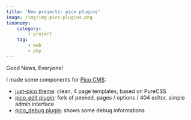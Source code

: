 ```yaml
---
title: 'New projects: pico plugins'
image: /img/img-pico-plugins.png
taxonomy:
    category:
        - project
    tag:
        - web
        - php
---
```


Good News, Everyone!

I made some components for [Pico CMS](http://picocms.org/):

* [just-pico theme](https://github.com/blocknotes/just-pico): clean, 4 page templates, based on PureCSS
* [pico_edit plugin](https://github.com/blocknotes/pico_edit): fork of peeked, pages / options / 404 editor, simple admin interface
* [pico_debug plugin](https://github.com/blocknotes/pico_debug): shows some debug informations
